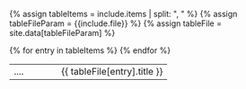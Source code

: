 {% assign tableItems = include.items | split: ", " %}
{% assign tableFileParam = {{include.file}} %}
{% assign tableFile = site.data[tableFileParam] %}

<table class="grid" style="width: 100%">
    <colgroup>
        <col width="30%" />
        <col width="70%" />
    </colgroup>
    <tbody>
    {% for entry in tableItems %}
        <tr>
          <td>....</td>
          <td>{{ tableFile[entry].title }}</td>
        </tr>
    {% endfor %}
    </tbody>
</table>
